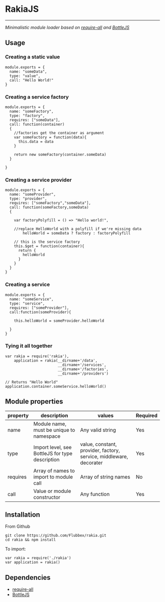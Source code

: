 # RakiaJS
----
*Minimalistic module loader based on [require-all](https://www.npmjs.com/package/require-all) and [BottleJS](https://github.com/young-steveo/bottlejs)*

## Usage
                   
### Creating a static value 
    module.exports = {
      name: "someData",
      type: "value",
      call: "Hello World!"
    }
    
### Creating a service factory    
    module.exports = {
      name: "someFactory",
      type: "factory",
      requires: ["someData"],
      call: function(container)
      {
        //factories get the container as argument
        var someFactory = function(data){
          this.data = data
        }

        return new someFactory(container.someData)
      }

    }
    
### Creating a service provider
    module.exports = {
      name: "someProvider",
      type: "provider",
      requires: ["someFactory","someData"],
      call: function(someFactory,someData)
      {
        
        var factoryPolyfill = () => "Hello world!",
        
        //replace HelloWorld with a polyfill if we're missing data
            helloWorld = someData ? factory : factoryPolyfill

        // this is the service factory
        this.$get = function(container){
          return {
            helloWorld
          }
        }
      }
    }

### Creating a service    
    module.exports = {
      name: "someService",
      type: "service",
      requires: ["someProvider"],
      call:function(someProvider){

        this.helloWorld = someProvider.helloWorld

      }
    }
    
### Tying it all together
    var rakia = require('rakia'),
        application = rakia(__dirname+'/data', 
                            __dirname+'/services',
                            __dirname+'/factories', 
                            __dirname+'/providers')
        
    // Returns "Hello World" 
    application.container.someService.helloWorld()

## Module properties

| property  | description | values | Required
|-----------|------------------------------------------|------------------|---
| name      | Module name, must be unique to namespace | Any valid string | Yes 
| type      | Import level, see BottleJS for type description      | value, constant, provider, factory, service, middleware, decorater | Yes
| requires  | Array of names to import to module call  | Array of string names  | No
| call      | Value or module constructor | Any function | Yes 

## Installation
From Github

    git clone https://github.com/Flubbex/rakia.git
    cd rakia && npm install
    
To import:
    
    var rakia = require('./rakia')
    var application = rakia()
    
## Dependencies
  - [require-all](https://www.npmjs.com/package/require-all) 
  - [BottleJS](https://github.com/young-steveo/bottlejs)
